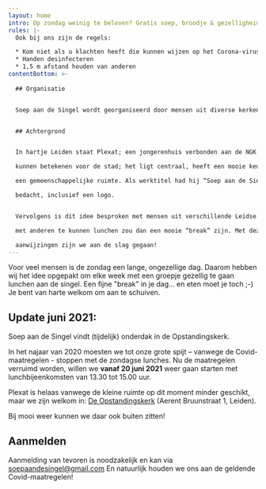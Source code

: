 ```yaml
---
layout: home
intro: Op zondag weinig te beleven? Gratis soep, broodje & gezelligheid!
rules: |-
  Ook bij ons zijn de regels:

  * Kom niet als u klachten heeft die kunnen wijzen op het Corona-virus
  * Handen desinfecteren
  * 1,5 m afstand houden van anderen
contentBottom: >-
    
  ## Organisatie


  Soep aan de Singel wordt georganiseerd door mensen uit diverse kerken en studentenverenigingen. De lunch is gratis en wordt mede mogelijk gemaakt door het “Bloeifonds” van de Nederlands Gereformeerde Kerk Oegstgeest.


  ## Achtergrond


  In hartje Leiden staat Plexat; een jongerenhuis verbonden aan de NGK Oegstgeest e.o. Medio 2018 vroeg Bram Dijkstra, toenmalig kerkelijk werker in deze kerk, zich af of de mogelijkheden die Plexat heeft, wat meer zouden

  kunnen betekenen voor de stad; het ligt centraal, heeft een mooie keuken en

  een gemeenschappelijke ruimte. Als werktitel had hij “Soep aan de Singel”

  bedacht, inclusief een logo.


  Vervolgens is dit idee besproken met mensen uit verschillende Leidse kerken en organisaties. Daarbij kwam naar voren dat met name de zondag voor veel mensen best een lange, eenzame dag is. De gelegenheid om op die dag gezellig samen

  met anderen te kunnen lunchen zou dan een mooie “break” zijn. Met deze

  aanwijzingen zijn we aan de slag gegaan!
---
```

Voor veel mensen is de zondag een lange, ongezellige dag. Daarom hebben wij het idee opgepakt om elke week met een groepje gezellig te gaan lunchen aan de singel. Een fijne "break" in je dag... en eten moet je toch ;-) Je bent van harte welkom om aan te schuiven.

## Update juni 2021:
Soep aan de Singel vindt (tijdelijk) onderdak in de Opstandingskerk.

In het najaar van 2020 moesten we tot onze grote spijt – vanwege de Covid-maatregelen - stoppen met de zondagse lunches. Nu de maatregelen verruimd worden, willen we **vanaf 20 juni 2021** weer gaan starten met lunchbijeenkomsten van 13.30 tot 15.00 uur.

Plexat is helaas vanwege de kleine ruimte op dit moment minder geschikt, maar we zijn welkom in: [De Opstandingskerk](https://www.google.com/maps/place/Aerent+Bruunstraat+1,+2321+ED+Leiden/@52.1431494,4.4759461,17z/data=!3m1!4b1!4m5!3m4!1s0x47c5c65bd142c321:0xb1c99e68d8fe520f!8m2!3d52.1431494!4d4.4781348) (Aerent Bruunstraat 1, Leiden).

Bij mooi weer kunnen we daar ook buiten zitten!

## Aanmelden
Aanmelding van tevoren is noodzakelijk en kan via soepaandesingel@gmail.com
En natuurlijk houden we ons aan de geldende Covid-maatregelen!